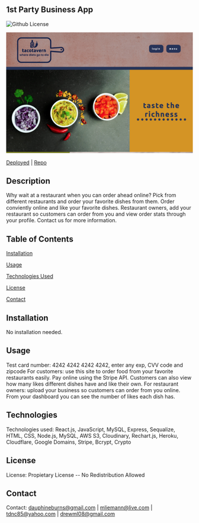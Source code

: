 ## 1st Party Business App

![Github License](https://img.shields.io/badge/license-none-blue.svg)

<img src="./client/public/assets/tacotavern.png">

[Deployed](https://www.taco-tavern.com/)    |    [Repo](https://github.com/mliemann/1st-Party-Business-App)


## Description
Why wait at a restaurant when you can order ahead online? Pick from different restaurants and order your favorite dishes from them. Order conviently online and like your favorite dishes. Restaurant owners, add your restaurant so customers can order from you and view order stats through your profile. Contact us for more information.

## Table of Contents
[Installation](#installation)

[Usage](#usage)

[Technologies Used](#technologies)

[License](#license)

[Contact](#contact)

## Installation
No installation needed.

## Usage
Test card number: 4242 4242 4242 4242, enter any exp, CVV code and zipcode
For customers: use this site to order food from your favorite restaurants easily. Pay online using the Stripe API. Customers can also view how many likes different dishes have and like their own.
For restaurant owners: upload your business so customers can order from you online. From your dashboard you can see the number of likes each dish has.

## Technologies
Technologies used: React.js, JavaScript, MySQL, Express, Sequalize, HTML, CSS, Node.js, MySQL, AWS S3, Cloudinary, Rechart.js, Heroku, Cloudflare, Google Domains, Stripe, Bcrypt, Crypto

## License
License: Propietary License -- No Redistribution Allowed

## Contact
Contact: 
dauphineburns@gmail.com    |    mliemann@live.com    |    tdnc85@yahoo.com    |    drewml08@gmail.com
